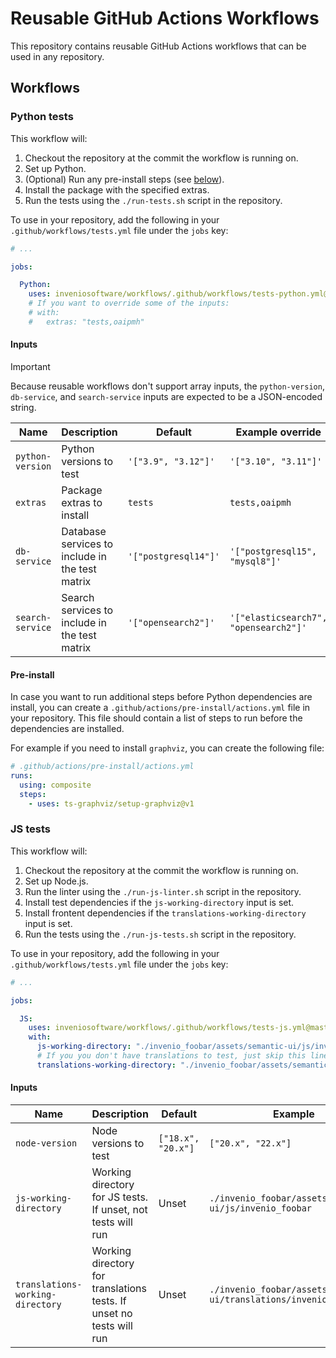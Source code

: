 # Reusable GitHub Actions Workflows

This repository contains reusable GitHub Actions workflows that can be used in any repository.

## Workflows

### Python tests

This workflow will:

1. Checkout the repository at the commit the workflow is running on.
2. Set up Python.
3. (Optional) Run any pre-install steps (see [below](#pre-install)).
4. Install the package with the specified extras.
5. Run the tests using the `./run-tests.sh` script in the repository.

To use in your repository, add the following in your `.github/workflows/tests.yml` file under the `jobs` key:

```yaml
# ...

jobs:

  Python:
    uses: inveniosoftware/workflows/.github/workflows/tests-python.yml@master
    # If you want to override some of the inputs:
    # with:
    #   extras: "tests,oaipmh"
```

#### Inputs

> [!IMPORTANT]
> Because reusable workflows don't support array inputs, the `python-version`,
> `db-service`, and `search-service` inputs are expected to be a JSON-encoded string.

| Name             | Description                                     | Default              | Example override                      |
|------------------|-------------------------------------------------|----------------------|---------------------------------------|
| `python-version` | Python versions to test                         | `'["3.9", "3.12"]'`  | `'["3.10", "3.11"]'`                  |
| `extras`         | Package extras to install                       | `tests`              | `tests,oaipmh`                        |
| `db-service`     | Database services to include in the test matrix | `'["postgresql14"]'` | `'["postgresql15", "mysql8"]'`        |
| `search-service` | Search services to include in the test matrix   | `'["opensearch2"]'`  | `'["elasticsearch7", "opensearch2"]'` |

#### Pre-install

In case you want to run additional steps before Python dependencies are install, you
can create a `.github/actions/pre-install/actions.yml` file in your repository. This
file should contain a list of steps to run before the dependencies are installed.

For example if you need to install `graphviz`, you can create the following file:

```yaml
# .github/actions/pre-install/actions.yml
runs:
  using: composite
  steps:
    - uses: ts-graphviz/setup-graphviz@v1
```

### JS tests

This workflow will:

1. Checkout the repository at the commit the workflow is running on.
2. Set up Node.js.
3. Run the linter using the `./run-js-linter.sh` script in the repository.
4. Install test dependencies if the `js-working-directory` input is set.
5. Install frontent dependencies if the `translations-working-directory` input is set.
6. Run the tests using the `./run-js-tests.sh` script in the repository.

To use in your repository, add the following in your `.github/workflows/tests.yml` file under the `jobs` key:

```yaml
# ...

jobs:

  JS:
    uses: inveniosoftware/workflows/.github/workflows/tests-js.yml@master
    with:
      js-working-directory: "./invenio_foobar/assets/semantic-ui/js/invenio_foobar"
      # If you you don't have translations to test, just skip this line
      translations-working-directory: "./invenio_foobar/assets/semantic-ui/translations/invenio_foobar"
```

#### Inputs

| Name                             | Description                                                          | Default            | Example                                                           |
|----------------------------------|----------------------------------------------------------------------|--------------------|-------------------------------------------------------------------|
| `node-version`                   | Node versions to test                                                | `["18.x", "20.x"]` | `["20.x", "22.x"]`                                                |
| `js-working-directory`           | Working directory for JS tests. If unset, not tests will run         | Unset              | `./invenio_foobar/assets/semantic-ui/js/invenio_foobar`           |
| `translations-working-directory` | Working directory for translations tests. If unset no tests will run | Unset              | `./invenio_foobar/assets/semantic-ui/translations/invenio_foobar` |


